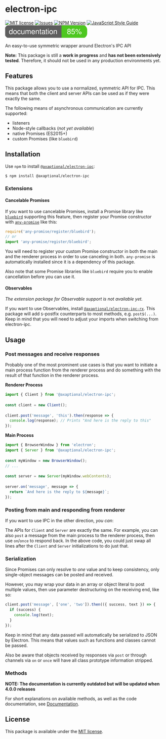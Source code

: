 # electron-ipc

[![MIT license][BADGE-LICENSE]][LICENSE]
[![Issues][BADGE-ISSUES]][ISSUES]
[![NPM Version][BADGE-NPM]][NPM]
[![JavaScript Style Guide][BADGE-STANDARD]][STANDARD]
[![Documentation Coverage][BADGE-COVERAGE]][PAGES]

An easy-to-use symmetric wrapper around Electron's IPC API

**Note:**
This package is still a **work in progress** and
**has not been extensively tested**.
Therefore, it should not be used in any production environments yet.

## Features

This package allows you to use a normalized, symmetric API for IPC.
This means that both the client and server APIs can be used as if they were
exactly the same.

The following means of asynchronous communication are currently supported:

- listeners
- Node-style callbacks (_not yet available_)
- native Promises (ES2015+)
- custom Promises (like `bluebird`)

## Installation

Use `npm` to install [`@axaptional/electron-ipc`][NPM]:

```bash
$ npm install @axaptional/electron-ipc
```

### Extensions

#### Cancelable Promises

If you want to use cancelable Promises, install a Promise library like
[`bluebird`][bluebird] supporting this feature,
then register your Promise constructor with
[`any-promise`][any-promise] like this:

```js
require('any-promise/register/bluebird');
// or
import 'any-promise/register/bluebird';
```

You will need to register your custom Promise constructor in both the main and
the renderer process in order to use canceling in both.
`any-promise` is automatically installed since it is a dependency of this
package.

Also note that some Promise libraries like `bluebird` require you to enable
cancellation before you can use it.

#### Observables

_The extension package for Observable support is not available yet._

If you want to use Observables, install
[`@axaptional/electron-ipc-rx`][electron-ipc-rx].
This package will add `$`-postfix counterparts to most methods,
e.g. `post$(...)`.
Keep in mind that you will need to adjust your imports when switching from
electron-ipc.

## Usage

### Post messages and receive responses

Probably one of the most prominent use cases is that you want to initiate a
main process function from the renderer process and do something with the
result of that function in the renderer process.

**Renderer Process**

```js
import { Client } from '@axaptional/electron-ipc';

const client = new Client();

client.post('message', 'this').then(response => {
  console.log(response); // Prints "And here is the reply to this"
});
```

**Main Process**

```js
import { BrowserWindow } from 'electron';
import { Server } from '@axaptional/electron-ipc';

const myWindow = new BrowserWindow();
// ...

const server = new Server(myWindow.webContents);

server.on('message', message => {
  return `And here is the reply to ${message}`;
});
```

### Posting from main and responding from renderer

If you want to use IPC in the other direction, _you can_:

The APIs for `Client` and `Server` are exactly the same.
For example, you can also `post` a message from the main process to the
renderer process, then use `on`/`once` to respond back.
In the above code, you could just swap all lines after the
`Client` and `Server` initializations to do just that.

### Serialization

Since Promises can only resolve to _one_ value and to keep consistency,
only single-object messages can be posted and received.

However, you may wrap your data in an array or object literal to
post multiple values, then use parameter destructuring on the receiving end,
like so:

```js
client.post('message', ['one', 'two']).then(({ success, text }) => {
  if (success) {
    console.log(text);
  }
});
```

Keep in mind that any data passed will automatically be serialized to JSON
by Electron.
This means that values such as functions and classes cannot be passed.

Also be aware that objects received by responses via `post` or through channels
via `on` or `once` will have all class prototype information stripped.

### Methods

**NOTE: The documentation is currently outdated but will be updated when 4.0.0 releases**

For short explanations on available methods, as well as
the code documentation, see [Documentation][PAGES].

## License

This package is available under the [MIT license][LICENSE].

<!-- Important references -->
[LICENSE]: https://github.com/axaptional/electron-ipc/blob/master/LICENSE
[ISSUES]: https://github.com/axaptional/electron-ipc/issues
[NPM]: https://www.npmjs.com/package/@axaptional/electron-ipc
[PAGES]: https://axaptional.github.io/electron-ipc/
[STANDARD]: https://standardjs.com

<!-- Badges -->
[BADGE-LICENSE]: https://img.shields.io/github/license/axaptional/electron-ipc.svg
[BADGE-ISSUES]: https://img.shields.io/github/issues/axaptional/electron-ipc.svg
[BADGE-NPM]: https://img.shields.io/npm/v/@axaptional/electron-ipc.svg
[BADGE-STANDARD]: https://img.shields.io/badge/code_style-standard-brightgreen.svg
[BADGE-COVERAGE]: https://raw.githubusercontent.com/axaptional/electron-ipc/master/docs/images/coverage-badge-documentation.svg?sanitize=true

<!-- General references -->
[electron-ipc-rx]: https://github.com/axaptional/electron-ipc-rx
[bluebird]: https://github.com/petkaantonov/bluebird
[any-promise]: https://github.com/kevinbeaty/any-promise

